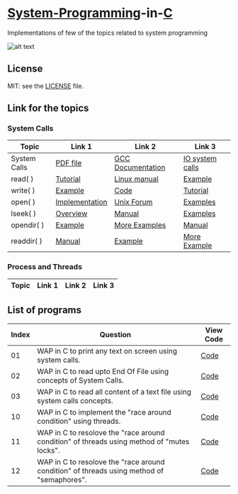 # [System-Programming](https://en.wikipedia.org/wiki/System_programming)-in-[C](https://en.wikipedia.org/wiki/C_(programming_language))
Implementations of few of the topics related to system programming  

![alt text](https://www.geeksforgeeks.org/wp-content/uploads/Clanguage-768x256.png) 


## License
MIT: see the [LICENSE](https://github.com/yogeshCt3/System-Programming-in-C/blob/master/LICENSE) file.


## Link for the topics   
   
### System Calls
Topic |Link 1|Link 2|Link 3|
------|------|------|------|  
System Calls|[PDF file](https://www.cs.cmu.edu/~guna/15-123S11/Lectures/Lecture24.pdf)|[GCC Documentation](https://www.gnu.org/software/libc/manual/html_node/System-Calls.html)|[IO system calls](https://www.geeksforgeeks.org/input-output-system-calls-c-create-open-close-read-write/)
read( )|[Tutorial](http://www.tutorialspoint.com/unix_system_calls/read.htm)|[Linux manual](http://man7.org/linux/man-pages/man2/read.2.html)|[Example](http://codewiki.wikidot.com/c:system-calls:read)
write( )|[Example](http://codewiki.wikidot.com/c:system-calls:write)|[Code](https://stackoverflow.com/questions/46116764/how-to-use-the-write-system-call-in-c)|[Tutorial](http://www.tutorialspoint.com/unix_system_calls/write.htm)
open( )|[Implementation](https://0xax.gitbooks.io/linux-insides/SysCall/linux-syscall-5.html)|[Unix Forum](https://www.unix.com/programming/182339-open-system-call-c.html)|[Examples](http://codewiki.wikidot.com/c:system-calls:open)
lseek( )|[Overview](https://www.geeksforgeeks.org/lseek-in-c-to-read-the-alternate-nth-byte-and-write-it-in-another-file/)|[Manual](http://manpagesfr.free.fr/man/man2/lseek.2.html)|[Examples](http://codewiki.wikidot.com/c:system-calls:lseek)
opendir( )|[Example](http://www.qnx.com/developers/docs/6.5.0SP1.update/com.qnx.doc.neutrino_lib_ref/o/opendir.html)|[More Examples](https://stackoverflow.com/questions/3554120/open-directory-using-c)|[Manual](http://pubs.opengroup.org/onlinepubs/009604599/functions/opendir.html)
readdir( )|[Manual](http://man7.org/linux/man-pages/man3/readdir.3.html)|[Example](https://stackoverflow.com/questions/20265328/readdir-beginning-with-dots-instead-of-files/20265398)|[More Example](https://stackoverflow.com/questions/20265328/readdir-beginning-with-dots-instead-of-files/20265398)   
    
### Process and Threads

Topic|Link 1|Link 2|Link 3|
-----|------|------|------|

## List of programs



Index | Question | View Code|
------|----------|----------|
01|WAP in C to print any text on screen using system calls.|[Code](https://github.com/yogeshCt3/System-Programming-in-C/blob/master/01%20-%20Write%20on%20console.c)    
02|WAP in C to read upto End Of File using concepts of System Calls.|[Code](https://github.com/yogeshCt3/System-Programming-in-C/blob/master/02%20-%20Read%20upto%20EOF.c)
03|WAP in C to read all content of a text file using system calls concepts.|[Code](https://github.com/yogeshCt3/System-Programming-in-C/blob/master/03%20-%20Read%20all%20content%20of%20a%20file.c)
10|WAP in C to implement the "race around condition" using threads.|[Code](https://github.com/yogeshCt3/System-Programming-in-C/blob/master/10%20-%20Race%20Around%20Condition.c)  
11|WAP in C to resolove the "race around condition" of threads using method of "mutes locks".|[Code](https://github.com/yogeshCt3/System-Programming-in-C/blob/master/11%20-%20RAC%20reslove%20using%20mutex%20locks.c)
12|WAP in C to resolove the "race around condition" of threads using method of "semaphores".|[Code](https://github.com/yogeshCt3/System-Programming-in-C/blob/master/12%20-%20RAC%20resolve%20using%20the%20semaphores.c)
